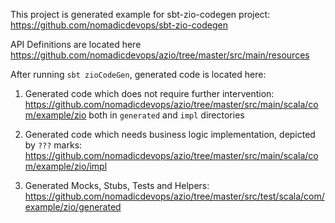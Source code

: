 This project is generated example for sbt-zio-codegen project:
https://github.com/nomadicdevops/sbt-zio-codegen

API Definitions are located here
https://github.com/nomadicdevops/azio/tree/master/src/main/resources

After running `sbt zioCodeGen`, generated code is located here:

1) Generated code which does not require further intervention: 
https://github.com/nomadicdevops/azio/tree/master/src/main/scala/com/example/zio
both in `generated` and `impl` directories

2) Generated code which needs business logic implementation, depicted by `???` marks:
https://github.com/nomadicdevops/azio/tree/master/src/main/scala/com/example/zio/impl

3) Generated Mocks, Stubs, Tests and Helpers:
https://github.com/nomadicdevops/azio/tree/master/src/test/scala/com/example/zio/generated
